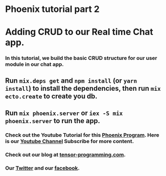 # Phoenix tutorial part 2
# Adding CRUD to our Real time Chat app. 

### In this tutorial, we build the basic CRUD structure for our user module in our chat app.  
## Run `mix.deps get` and `npm install` (or `yarn install`) to install the dependencies, then run `mix ecto.create` to create you db.
## Run `mix phoenix.server` or `iex -S mix phoenix.server` to run the app. 

### Check out the Youtube Tutorial for this [Phoenix Program](https://youtu.be/A--g6UuvK2E). Here is our [Youtube Channel](https://www.youtube.com/channel/UCYqCZOwHbnPwyjawKfE21wg) Subscribe for more content.

### Check out our blog at [tensor-programming.com](http://tensor-programming.com/).

### Our [Twitter](https://twitter.com/TensorProgram) and our [facebook](https://www.facebook.com/Tensor-Programming-1197847143611799/).
